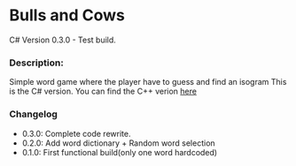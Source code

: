 # Bulls and Cows
C# Version 0.3.0 - Test build.

### Description:
Simple word game where the player have to guess and find an isogram
This is the C# version. You can find the C++ verion [here](https://github.com/Shaneen31/BullCowGame)

### Changelog
* 0.3.0: Complete code rewrite.
* 0.2.0: Add word dictionary + Random word selection
* 0.1.0: First functional build(only one word hardcoded)